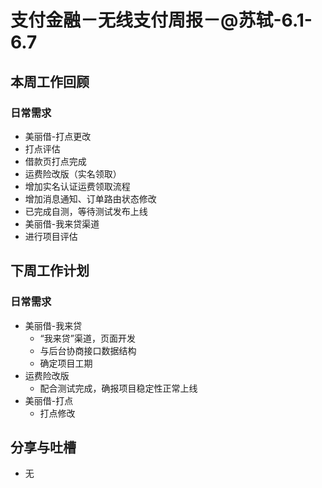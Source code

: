 # 支付金融－无线支付周报－@苏轼-6.1-6.7

## 本周工作回顾

### 日常需求

- 美丽借-打点更改
 - 打点评估
 - 借款页打点完成
- 运费险改版（实名领取）
 - 增加实名认证运费领取流程
 - 增加消息通知、订单路由状态修改
 - 已完成自测，等待测试发布上线
- 美丽借-我来贷渠道
 - 进行项目评估


## 下周工作计划

### 日常需求

- 美丽借-我来贷
	- “我来贷”渠道，页面开发
	- 与后台协商接口数据结构
	- 确定项目工期
- 运费险改版
	- 配合测试完成，确报项目稳定性正常上线
- 美丽借-打点
	- 打点修改


## 分享与吐槽

- 无




